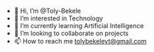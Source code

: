 - 👋 Hi, I’m @Toly-Bekele
- 👀 I’m interested in Technology
- 🌱 I’m currently learning Artificial Intelligence
- 💞️ I’m looking to collaborate on projects
- 📫 How to reach me tolybekeleyt@gmail.com

<!---
Toly-Bekele/Toly-Bekele is a ✨ special ✨ repository because its `README.md` (this file) appears on your GitHub profile.
You can click the Preview link to take a look at your changes.
--->
